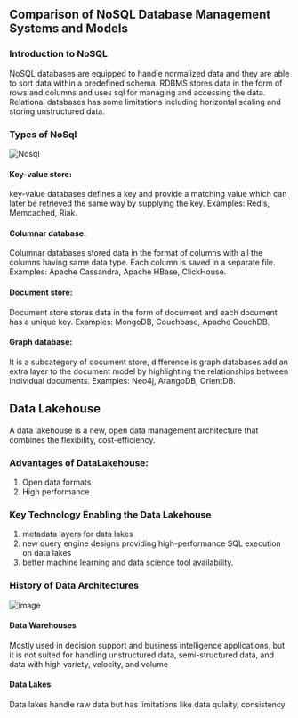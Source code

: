 ## Comparison of NoSQL Database Management Systems and Models

### Introduction to NoSQL
   NoSQL databases are equipped to handle normalized data and they are able to sort data within a predefined schema.
RDBMS stores data in the form of rows and columns and uses sql for managing and accessing the data. Relational databases has some limitations including horizontal scaling and storing unstructured data.

### Types of NoSql

![Nosql](https://github.com/Poornima3126/603/assets/43727585/cfcc2891-3018-43ea-8b7a-b66c5eda726c)

#### Key-value store: 
  key-value databases defines a key and provide a matching value which can later be retrieved the same way by supplying the key.
Examples: Redis, Memcached, Riak.

#### Columnar database: 
  Columnar databases stored data in the format of columns with all the columns having same data type. Each column is saved in a separate file.
Examples: Apache Cassandra, Apache HBase, ClickHouse.
  
#### Document store: 
  Document store stores data in the form of document and each document has a unique key.
Examples: MongoDB, Couchbase, Apache CouchDB.

#### Graph database: 
  It is a subcategory of document store, difference is graph databases add an extra layer to the document model by highlighting the relationships between individual documents.
 Examples: Neo4j, ArangoDB, OrientDB.
 
## Data Lakehouse
A data lakehouse is a new, open data management architecture that combines the flexibility, cost-efficiency. 
 
### Advantages of DataLakehouse:
1. Open data formats
2. High performance
   
### Key Technology Enabling the Data Lakehouse
1. metadata layers for data lakes
2. new query engine designs providing high-performance SQL execution on data lakes
3. better machine learning and data science tool availability.

### History of Data Architectures
![image](https://github.com/Poornima3126/603/assets/43727585/b7ff6c79-6da3-4b30-9dcf-acd98fa88a85)

#### Data Warehouses
Mostly used in decision support and business intelligence applications, but it is not suited for handling unstructured data, semi-structured data, and data with high variety, velocity, and volume
#### Data Lakes
Data lakes handle raw data but has limitations like data qulaity, consistency
